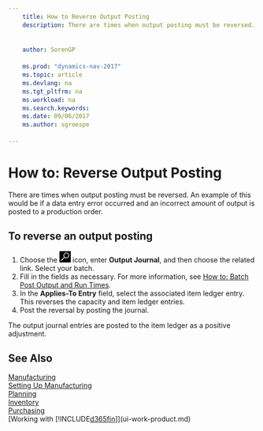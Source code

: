 ```yaml
---
    title: How to Reverse Output Posting
    description: There are times when output posting must be reversed. An example of this would be if a data entry error occurred and an incorrect amount of output is posted to a production order.
    
     
    author: SorenGP

    ms.prod: "dynamics-nav-2017"
    ms.topic: article
    ms.devlang: na
    ms.tgt_pltfrm: na
    ms.workload: na
    ms.search.keywords:
    ms.date: 09/06/2017
    ms.author: sgroespe

---
```

# How to: Reverse Output Posting
There are times when output posting must be reversed. An example of this would be if a data entry error occurred and an incorrect amount of output is posted to a production order.  

## To reverse an output posting  
1.  Choose the ![Search for Page or Report](media/ui-search/search_small.png "Search for Page or Report icon") icon, enter **Output Journal**, and then choose the related link. Select your batch.  
2. Fill in the fields as necessary. For more information, see [How to: Batch Post Output and Run Times](production-how-to-post-output-quantity.md).
3.  In the **Applies-To Entry** field, select the associated item ledger entry. This reverses the capacity and item ledger entries.  
4. Post the reversal by posting the journal.  

The output journal entries are posted to the item ledger as a positive adjustment.  

## See Also  
 [Manufacturing](production-manage-manufacturing.md)    
 [Setting Up Manufacturing](production-configure-production-processes.md)  
 [Planning](production-planning.md)      
 [Inventory](inventory-manage-inventory.md)  
 [Purchasing](purchasing-manage-purchasing.md)  
 [Working with [!INCLUDE[d365fin](includes/d365fin_md.md)]](ui-work-product.md)  
